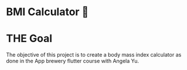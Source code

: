 
# BMI Calculator 💪

# THE Goal

The objective of this project is to create a body mass index calculator as done in the App brewery flutter course with Angela Yu.

